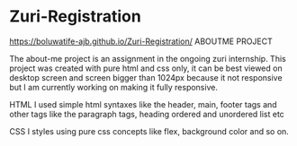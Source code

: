 # Zuri-Registration
https://boluwatife-ajb.github.io/Zuri-Registration/
ABOUTME PROJECT

The about-me project is an assignment in the ongoing zuri internship. This project was created with pure html and css only, it can be best viewed on desktop screen and screen bigger than 1024px because it not responsive but I am currently working on making it fully responsive. 

HTML
I used simple html syntaxes like the header, main, footer tags and other tags like the paragraph tags, heading ordered and unordered list etc

CSS
I styles using pure css concepts like flex, background color and so on.
